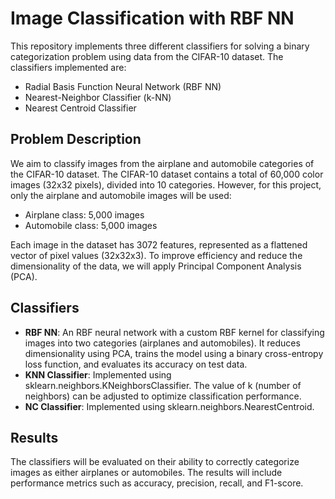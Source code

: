 # Image Classification with RBF NN

This repository implements three different classifiers for solving a binary categorization problem using data from the CIFAR-10 dataset. The classifiers implemented are:

- Radial Basis Function Neural Network (RBF NN)
- Nearest-Neighbor Classifier (k-NN)
- Nearest Centroid Classifier

## Problem Description
We aim to classify images from the airplane and automobile categories of the CIFAR-10 dataset. The CIFAR-10 dataset contains a total of 60,000 color images (32x32 pixels), divided into 10 categories. However, for this project, only the airplane and automobile images will be used:

- Airplane class: 5,000 images
- Automobile class: 5,000 images

Each image in the dataset has 3072 features, represented as a flattened vector of pixel values (32x32x3). To improve efficiency and reduce the dimensionality of the data, we will apply Principal Component Analysis (PCA).

## Classifiers
- **RBF NN**: An RBF neural network with a custom RBF kernel for classifying images into two categories (airplanes and automobiles). It reduces dimensionality using PCA, trains    the model using a binary cross-entropy loss function, and evaluates its accuracy on test data.
- **KNN Classifier**: Implemented using sklearn.neighbors.KNeighborsClassifier. The value of k (number of neighbors) can be adjusted to optimize classification performance.
- **NC Classifier**: Implemented using sklearn.neighbors.NearestCentroid.

## Results
The classifiers will be evaluated on their ability to correctly categorize images as either airplanes or automobiles. The results will include performance metrics such as accuracy, precision, recall, and F1-score.
